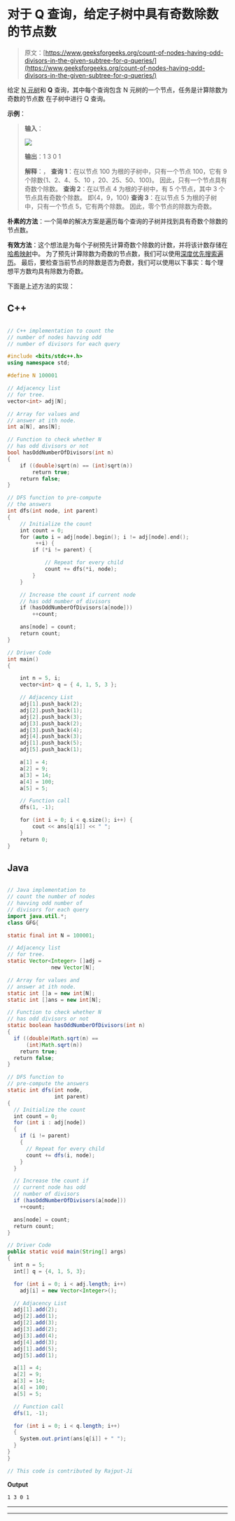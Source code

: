 # 对于 Q 查询，给定子树中具有奇数除数的节点数

> 原文：[https://www.geeksforgeeks.org/count-of-nodes-having-odd-divisors-in-the-given-subtree-for-q-queries/](https://www.geeksforgeeks.org/count-of-nodes-having-odd-divisors-in-the-given-subtree-for-q-queries/)

给定 [N 元树](https://www.geeksforgeeks.org/generic-treesn-array-trees/)和 **Q** 查询，其中每个查询包含 N 元树的一个节点，任务是计算除数为奇数的节点数 在子树中进行 Q 查询。

**示例**：

> **输入**：
> 
> [![](img/91c19f8043342eb1c8eb1dea797a5086.png)](https://media.geeksforgeeks.org/wp-content/uploads/20200520193134/some.jpg)
> 
> **输出**：1 3 0 1
> 
> **解释**：，
> **查询 1**：在以节点 100 为根的子树中，只有一个节点 100，它有 9 个除数{1、2、4、5、10 ，20、25、50、100}。 因此，只有一个节点具有奇数个除数。
> **查询 2**：在以节点 4 为根的子树中，有 5 个节点，其中 3 个节点具有奇数个除数。 即{4，9，100}
> **查询 3**：在以节点 5 为根的子树中，只有一个节点 5，它有两个除数。 因此，零个节点的除数为奇数。

**朴素的方法**：一个简单的解决方案是遍历每个查询的子树并找到具有奇数个除数的节点数。

**有效方法**：这个想法是为每个子树预先计算奇数个除数的计数，并将该计数存储在[哈希映射](https://www.geeksforgeeks.org/hashing-data-structure/)中。 为了预先计算除数为奇数的节点数，我们可以使用[深度优先搜索遍历](https://www.geeksforgeeks.org/depth-first-search-or-dfs-for-a-graph/)。 最后，要检查当前节点的除数是否为奇数，我们可以使用以下事实：每个理想平方数均具有除数为奇数。

下面是上述方法的实现：

## C++

```cpp

// C++ implementation to count the
// number of nodes havving odd
// number of divisors for each query

#include <bits/stdc++.h>
using namespace std;

#define N 100001

// Adjacency list
// for tree.
vector<int> adj[N];

// Array for values and
// answer at ith node.
int a[N], ans[N];

// Function to check whether N
// has odd divisors or not
bool hasOddNumberOfDivisors(int n)
{
    if ((double)sqrt(n) == (int)sqrt(n))
        return true;
    return false;
}

// DFS function to pre-compute
// the answers
int dfs(int node, int parent)
{
    // Initialize the count
    int count = 0;
    for (auto i = adj[node].begin(); i != adj[node].end();
         ++i) {
        if (*i != parent) {

            // Repeat for every child
            count += dfs(*i, node);
        }
    }

    // Increase the count if current node
    // has odd number of divisors
    if (hasOddNumberOfDivisors(a[node]))
        ++count;

    ans[node] = count;
    return count;
}

// Driver Code
int main()
{

    int n = 5, i;
    vector<int> q = { 4, 1, 5, 3 };

    // Adjacency List
    adj[1].push_back(2);
    adj[2].push_back(1);
    adj[2].push_back(3);
    adj[3].push_back(2);
    adj[3].push_back(4);
    adj[4].push_back(3);
    adj[1].push_back(5);
    adj[5].push_back(1);

    a[1] = 4;
    a[2] = 9;
    a[3] = 14;
    a[4] = 100;
    a[5] = 5;

    // Function call
    dfs(1, -1);

    for (int i = 0; i < q.size(); i++) {
        cout << ans[q[i]] << " ";
    }
    return 0;
}

```

## Java

```java

// Java implementation to 
// count the number of nodes 
// havving odd number of 
// divisors for each query
import java.util.*;
class GFG{

static final int N = 100001;

// Adjacency list
// for tree.
static Vector<Integer> []adj = 
              new Vector[N];

// Array for values and
// answer at ith node.
static int []a = new int[N];
static int []ans = new int[N];

// Function to check whether N
// has odd divisors or not
static boolean hasOddNumberOfDivisors(int n)
{
  if ((double)Math.sqrt(n) == 
      (int)Math.sqrt(n))
    return true;
  return false;
}

// DFS function to 
// pre-compute the answers
static int dfs(int node, 
               int parent)
{
  // Initialize the count
  int count = 0;
  for (int i : adj[node]) 
  {
    if (i != parent) 
    {
      // Repeat for every child
      count += dfs(i, node);
    }
  }

  // Increase the count if 
  // current node has odd 
  // number of divisors
  if (hasOddNumberOfDivisors(a[node]))
    ++count;

  ans[node] = count;
  return count;
}

// Driver Code
public static void main(String[] args)
{
  int n = 5;
  int[] q = {4, 1, 5, 3};

  for (int i = 0; i < adj.length; i++)
    adj[i] = new Vector<Integer>();

  // Adjacency List
  adj[1].add(2);
  adj[2].add(1);
  adj[2].add(3);
  adj[3].add(2);
  adj[3].add(4);
  adj[4].add(3);
  adj[1].add(5);
  adj[5].add(1);

  a[1] = 4;
  a[2] = 9;
  a[3] = 14;
  a[4] = 100;
  a[5] = 5;

  // Function call
  dfs(1, -1);

  for (int i = 0; i < q.length; i++) 
  {
    System.out.print(ans[q[i]] + " ");
  }
}
}

// This code is contributed by Rajput-Ji

```

**Output**

```
1 3 0 1 

```



* * *

* * *



